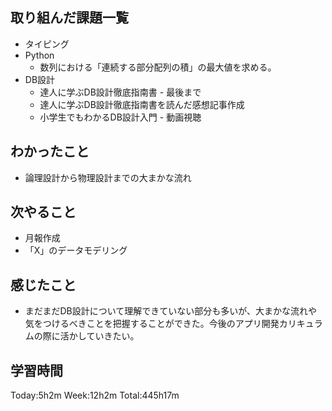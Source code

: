 ## 取り組んだ課題一覧
- タイピング
- Python
    - 数列における「連続する部分配列の積」の最大値を求める。
- DB設計
    - 達人に学ぶDB設計徹底指南書 - 最後まで
    - 達人に学ぶDB設計徹底指南書を読んだ感想記事作成
    - 小学生でもわかるDB設計入門 - 動画視聴
## わかったこと
- 論理設計から物理設計までの大まかな流れ
## 次やること
- 月報作成
- 「X」のデータモデリング
## 感じたこと
- まだまだDB設計について理解できていない部分も多いが、大まかな流れや気をつけるべきことを把握することができた。今後のアプリ開発カリキュラムの際に活かしていきたい。
## 学習時間
Today:5h2m Week:12h2m Total:445h17m